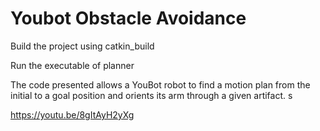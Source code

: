 # Youbot Obstacle Avoidance

Build the project using catkin_build 

Run the executable of planner

The code presented allows a YouBot robot to find a motion plan from the initial to a goal position and orients its arm through a given artifact. s

https://youtu.be/8gItAyH2yXg
